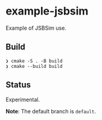 # example-jsbsim

Example of JSBSim use.

## Build

```console
❯ cmake -S . -B build
❯ cmake --build build
```

## Status

Experimental.

**Note**: The default branch is `default`.
